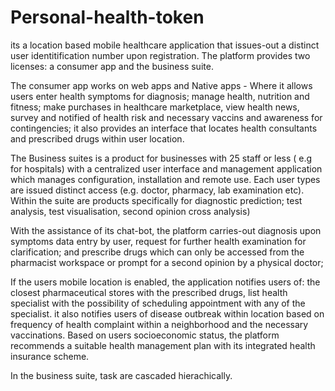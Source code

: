 # Personal-health-token
its a location based mobile healthcare application that issues-out a distinct user identitification number upon registration.
The platform provides two licenses: a consumer app and the business suite.

The consumer app works on web apps and Native apps - Where it allows users enter health symptoms for diagnosis; manage health, nutrition and fitness; make purchases in healthcare marketplace, view health news, survey and notified of health risk and necessary vaccins and awareness for contingencies; it also provides an interface that locates health consultants and prescribed drugs within user location. 

The Business suites is a product for businesses with 25 staff or less ( e.g for hospitals) with a centralized user interface and management application which manages configuration, installation and remote use. Each user types are issued distinct access (e.g. doctor, pharmacy, lab examination etc). Within the suite are products specifically for diagnostic prediction; test analysis, test visualisation, second opinion cross analysis)

With the assistance of its chat-bot, the platform carries-out diagnosis upon symptoms data entry by user, request for further health examination for clarification; and prescribe drugs which can only be accessed from the pharmacist workspace or prompt for a second opinion by a physical doctor;

If the users mobile location is enabled, the application notifies users of: the closest pharmaceutical stores with the prescribed drugs, list health specialist with the possibility of scheduling appointment with any of the specialist. it also notifies users of disease outbreak within location based on frequency of health complaint within a neighborhood and the necessary vaccinations.
Based on users socioeconomic status, the platform recommends a suitable health management plan with its integrated health insurance scheme.

In the business suite, task are cascaded hierachically.
